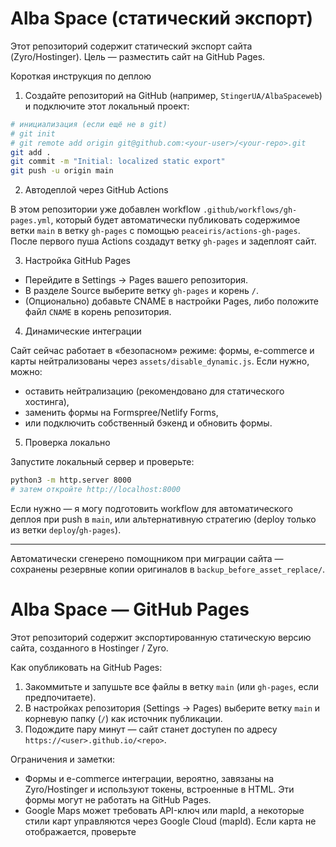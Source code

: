 # Alba Space (статический экспорт)

Этот репозиторий содержит статический экспорт сайта (Zyro/Hostinger). Цель — разместить сайт на GitHub Pages.

Короткая инструкция по деплою

1. Создайте репозиторий на GitHub (например, `StingerUA/AlbaSpaceweb`) и подключите этот локальный проект:

```bash
# инициализация (если ещё не в git)
# git init
# git remote add origin git@github.com:<your-user>/<your-repo>.git
git add .
git commit -m "Initial: localized static export"
git push -u origin main
```

2. Автодеплой через GitHub Actions

В этом репозитории уже добавлен workflow `.github/workflows/gh-pages.yml`, который будет автоматически публиковать содержимое ветки `main` в ветку `gh-pages` с помощью `peaceiris/actions-gh-pages`. После первого пуша Actions создадут ветку `gh-pages` и задеплоят сайт.

3. Настройка GitHub Pages

- Перейдите в Settings → Pages вашего репозитория.
- В разделе Source выберите ветку `gh-pages` и корень `/`.
- (Опционально) добавьте CNAME в настройки Pages, либо положите файл `CNAME` в корень репозитория.

4. Динамические интеграции

Сайт сейчас работает в «безопасном» режиме: формы, e-commerce и карты нейтрализованы через `assets/disable_dynamic.js`. Если нужно, можно:
- оставить нейтрализацию (рекомендовано для статического хостинга),
- заменить формы на Formspree/Netlify Forms,
- или подключить собственный бэкенд и обновить формы.

5. Проверка локально

Запустите локальный сервер и проверьте:

```bash
python3 -m http.server 8000
# затем откройте http://localhost:8000
```

Если нужно — я могу подготовить workflow для автоматического деплоя при push в `main`, или альтернативную стратегию (deploy только из ветки `deploy`/`gh-pages`).

----
Автоматически сгенерено помощником при миграции сайта — сохранены резервные копии оригиналов в `backup_before_asset_replace/`.
# Alba Space — GitHub Pages

Этот репозиторий содержит экспортированную статическую версию сайта, созданного в Hostinger / Zyro.

Как опубликовать на GitHub Pages:

1. Закоммитьте и запушьте все файлы в ветку `main` (или `gh-pages`, если предпочитаете).
2. В настройках репозитория (Settings -> Pages) выберите ветку `main` и корневую папку (`/`) как источник публикации.
3. Подождите пару минут — сайт станет доступен по адресу `https://<user>.github.io/<repo>`.

Ограничения и заметки:

- Формы и e-commerce интеграции, вероятно, завязаны на Zyro/Hostinger и используют токены, встроенные в HTML. Эти формы могут не работать на GitHub Pages.
- Google Maps может требовать API-ключ или mapId, а некоторые стили карт управляются через Google Cloud (mapId). Если карта не отображается, проверьте <script src="...maps/api/js?key=..."> или mapId в HTML.
- Если в репозитории случайно опубликованы секреты (токены форм, ключи), их следует ротировать и удалить из репозитория (и истории) с помощью `git filter-repo` или `bfg`.

Дальше я могу:

- Исправить относительные пути (если нужно) для корректной работы на GitHub Pages.
- Просканировать все HTML-файлы и собрать список всех токенов/mapId/key=... для безопасного удаления.
- Настроить простой CI (GitHub Action) для проверки линков и запуска мини-сервера при PR.

Скажите, какой шаг выполнить дальше.

## Инструменты для миграции

В корне репозитория есть папка `tools` со скриптом `download_assets.py`, который помогает:

- Просканировать HTML/CSS/JS и собрать список внешних URL ассетов (`--scan-only`).
- Скачать все найденные ассеты в папку `assets/` (`--download`).
- Заменить внешние URL в файлах на локальные относительные пути (`--apply`).

Пример использования:

1. Просканировать и получить отчёт:

	python3 tools/download_assets.py --scan-only

2. Если вы подтверждаете объём и хотите локализовать ассеты — сначала скачайте:

	python3 tools/download_assets.py --download

3. Затем примените замену путей в файлах (скрипт создаёт бэкапы в `backup_before_asset_replace`):

	python3 tools/download_assets.py --apply

Внимание: скачивание может занять много места в зависимости от количества изображений и шрифтов.

## Скрипт для отключения динамики

Добавлен файл `assets/disable_dynamic.js` — лёгкая затычка, которая:

- Блокирует отправку форм и показывает сообщение.
- Подменяет действия e-commerce (Add to cart / Buy) на предупреждения.
- Заменяет контейнеры карт на статические заглушки.

Подключите скрипт в `<head>` или перед закрывающим `</body>` в вашем основном HTML (например, в `Alba Space_ Uzayda Marka Tanıtımı ve Reklam _ Alba Space.html`):

```html
<script src="/assets/disable_dynamic.js"></script>
```

Если хотите — могу автоматически вставить подключение скрипта во все HTML-файлы.